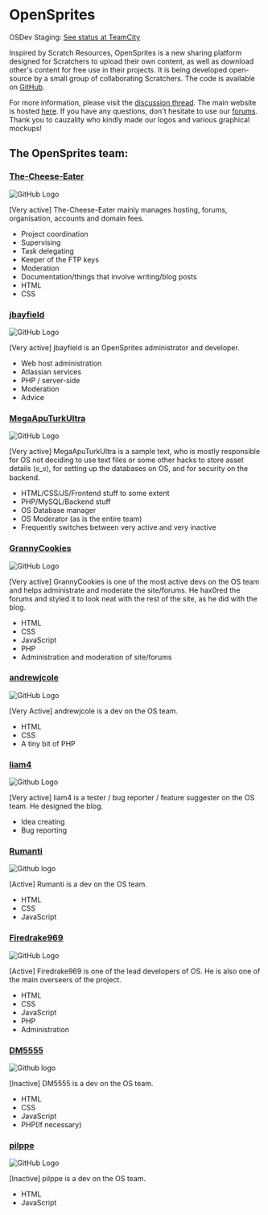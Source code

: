 # OpenSprites #

OSDev Staging: [See status at TeamCity](http://opensprites.org:8111/)

Inspired by Scratch Resources, OpenSprites is a new sharing platform designed for Scratchers to upload their own content, as well as download other's content for free use in their projects. It is being developed open-source by a small group of collaborating Scratchers. The code is available on [GitHub](https://github.com/OpenSprites/OpenSprites/).

For more information, please visit the [discussion thread](http://scratch.mit.edu/discuss/topic/85320/). The main website  is hosted [here](http://opensprites.org/). If you have any questions, don't hesitate to use our [forums](http://opensprites.org/forums/). Thank you to cauzality who kindly made our logos and various graphical mockups!

## The OpenSprites team: ##

### [The-Cheese-Eater](http://opensprites.org/users/1/) ###
![GitHub Logo](https://avatars0.githubusercontent.com/u/9347154?s=100)

[Very active]
The-Cheese-Eater mainly manages hosting, forums, organisation, accounts and domain fees.

 - Project coordination
 - Supervising
 - Task delegating
 - Keeper of the FTP keys
 - Moderation
 - Documentation/things that involve writing/blog posts
 - HTML
 - CSS

### [jbayfield](https://github.com/jbayfield) ###
![GitHub Logo](https://avatars0.githubusercontent.com/u/10786277?s=100)

[Very active]
jbayfield is an OpenSprites administrator and developer.

 - Web host administration
 - Atlassian services
 - PHP / server-side
 - Moderation
 - Advice

### [MegaApuTurkUltra](http://opensprites.org/users/6/) ###
![GitHub Logo](https://avatars0.githubusercontent.com/u/8547938?s=100)

[Very active]
MegaApuTurkUltra is a sample text, who is mostly responsible for OS not deciding to use text files or some other hacks to store asset details (ಠ_ಠ), for setting up the databases on OS, and for security on the backend.

 - HTML/CSS/JS/Frontend stuff to some extent
 - PHP/MySQL/Backend stuff
 - OS Database manager
 - OS Moderator (as is the entire team)
 - Frequently switches between very active and very inactive 

### [GrannyCookies](http://opensprites.org/users/4/) ###
![GitHub Logo](https://avatars0.githubusercontent.com/u/9429556?s=100)

[Very active]
GrannyCookies is one of the most active devs on the OS team and helps administrate and moderate the site/forums.
He hax0red the forums and styled it to look neat with the rest of the site, as he did with the blog.

 - HTML
 - CSS
 - JavaScript
 - PHP
 - Administration and moderation of site/forums

### [andrewjcole](http://opensprites.org/users/5/) ###
![GitHub Logo](https://avatars1.githubusercontent.com/u/10202163?s=100)

[Very Active]
andrewjcole is a dev on the OS team. 

 - HTML
 - CSS
 - A tiny bit of PHP

### [liam4](https://github.com/liam4) ###
![Github Logo](https://avatars3.githubusercontent.com/u/9948030?s=100)

[Very active]
liam4 is a tester / bug reporter / feature suggester on the OS team. He designed the blog.

 - Idea creating
 - Bug reporting

### [Rumanti](http://opensprites.org/users/14/) ###
![Github logo](https://avatars1.githubusercontent.com/u/10893362?s=100)

[Active]
Rumanti is a dev on the OS team.

 - HTML
 - CSS
 - JavaScript

### [Firedrake969](https://github.com/Firedrake969) ###
![GitHub Logo](https://avatars3.githubusercontent.com/u/8008245?s=100)

[Active]
Firedrake969 is one of the lead developers of OS. He is also one of the main overseers of the project.

 - HTML
 - CSS
 - JavaScript
 - PHP
 - Administration

### [DM5555](https://github.com/DM5555) ###
![Github logo](https://avatars2.githubusercontent.com/u/9368136?s=100)

[Inactive]
DM5555 is a dev on the OS team.

 - HTML
 - CSS
 - JavaScript
 - PHP(If necessary)

### [pilppe](http://opensprites.org/users/8/) ###
![GitHub Logo](https://avatars2.githubusercontent.com/u/8099538?s=100)

[Inactive]
pilppe is a dev on the OS team.

 - HTML
 - JavaScript
